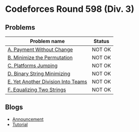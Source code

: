 # Codeforces Round 598 (Div. 3)

## Problems

|Problem name|Status|
|------------|---------|
| [A. Payment Without Change](problems/A._Payment_Without_Change.md)|NOT OK|
| [B. Minimize the Permutation](problems/B._Minimize_the_Permutation.md)|NOT OK|
| [C. Platforms Jumping](problems/C._Platforms_Jumping.md)|NOT OK|
| [D. Binary String Minimizing](problems/D._Binary_String_Minimizing.md)|NOT OK|
| [E. Yet Another Division Into Teams](problems/E._Yet_Another_Division_Into_Teams.md)|NOT OK|
| [F. Equalizing Two Strings](problems/F._Equalizing_Two_Strings.md)|NOT OK|
## Blogs

- [Announcement](blogs/Announcement.md)
- [Tutorial](blogs/Tutorial.md)
